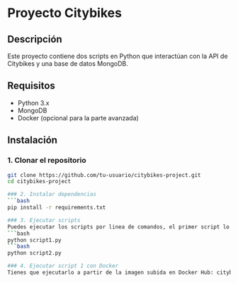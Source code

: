 # Proyecto Citybikes

## Descripción
Este proyecto contiene dos scripts en Python que interactúan con la API de Citybikes y una base de datos MongoDB. 

## Requisitos
- Python 3.x
- MongoDB
- Docker (opcional para la parte avanzada)

## Instalación

### 1. Clonar el repositorio
```bash
git clone https://github.com/tu-usuario/citybikes-project.git
cd citybikes-project

### 2. Instalar dependencias  
```bash
pip install -r requirements.txt

### 3. Ejecutar scripts
Puedes ejecutar los scripts por linea de comandos, el primer script lo puedes ejecutar con Docker. Por línea de comandos sería:  
```bash
python script1.py
```bash
python script2.py

### 4. Ejecutar script 1 con Docker
Tienes que ejecutarlo a partir de la imagen subida en Docker Hub: citybikes-script1
